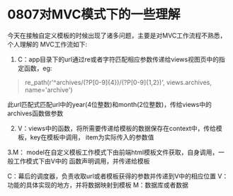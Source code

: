 # 0807对MVC模式下的一些理解
  
  今天在接触自定义模板的时候出现了诸多问题，主要是对MVC工作流程不熟悉，个人理解的
  MVC工作流如下:
  1. C：app目录下的url通过re或者字符匹配相应参数传递给views视图页中的指定函数，eg:
 >re_path(r'^archives/(?P<year>[0-9]{4})/(?P<month>[0-9]{1,2})', views.archives, name='archive')

此url匹配式匹配url中的year(4位整数)和month(2位整数)，传给views中的archives函数做参数

  2. V：views中的函数，将所需要传递给模板的数据保存在context中，传给模板，key在模板中调用，
  item为实际传入的参数值
  
  3.M： model在自定义模板工作模式下由前端html模板文件获取，自身调用，一般工作模式下由V中的
  函数声明调用，并传递给模板
  
  
 C：幕后的调度器，负责收取url或者模板获得的参数并传递到V中的相应位置
 V：功能的具体实现的地方，并将数据映射到模板
 M：数据库或者数据